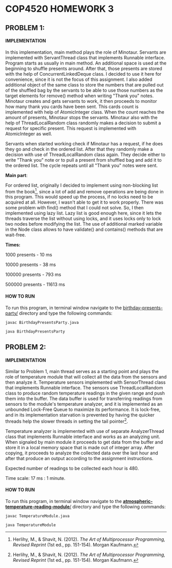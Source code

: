 # COP4520 HOMEWORK 3

## PROBLEM 1:

#### IMPLEMENTATION

In this implementation, main method plays the role of Minotaur. Servants are implemented with ServantThread class that implements Runnable interface. Program starts as usually in main method. An additional space is used at the beginning to shuffle presents around. After that, those presents are stored with the help of ConcurrentLinkedDeque class. I decided to use it here for convenience, since it is not the focus of this assignment. I also added additional object of the same class to store the numbers that are pulled out of the shuffled bag by the servants to be able to use those numbers as the target elements for remove() method when writing "Thank you" notes. Minotaur creates and gets servants to work, it then proceeds to monitor how many thank you cards have been sent. This cards count is implemented with help of AtomicInteger class. When the count reaches the amount of presents, Minotaur stops the servants. Minotaur also with the help of ThreadLocalRandom class randomly makes a decision to submit a request for specific present. This request is implemented with AtomicInteger as well. 

Servants when started working check if Minotaur has a request, if he does they go and check in the ordered list. After that they randomly make a decision with use of ThreadLocalRandom class again. They decide either to write "Thank you" note or to pull a present from shuffled bag and add it to the ordered list. The cycle repeats until all "Thank you" notes were sent.

**Main part**:

For ordered list, originally I decided to implement using non-blocking list from the book[^1], since a lot of add and remove operations are being done in this program. This would speed up the process, if no locks need to be acquired at all. However, I wasn't able to get it to work properly. There was some problem with find() method that I could not solve. So, I then implemented using lazy list. Lazy list is good enough here, since it lets the threads traverse the list without using locks, and it uses locks only to lock two nodes before modifying the list. The use of additional marked variable in the Node class allows to have validate() and contains() methods that are wait-free.

**Times:**

1000 presents - 10 ms

10000 presents - 38 ms

100000 presents - 793 ms

500000 presents - 11613 ms

#### HOW TO RUN

To run this program, in terminal window navigate to the [birthday-presents-party/](https://github.com/mshpota/cop4520-hw3/tree/main/birthday-presents-party) directory and type the following commands:

```
javac BirthdayPresentsParty.java

java BirthdayPresentsParty
```

## PROBLEM 2:

#### IMPLEMENTATION

Similar to Problem 1, main thread serves as a starting point and plays the role of temperature module that will collect all the data from the sensors and then analyze it. Temperature sensors implemented with SensorThread class that implements Runnable interface. The  sensors use ThreadLocalRandom class to produce  random temperature readings in the given range and push them into the buffer. The data buffer is used for transferring readings from sensors to the module's temperature analyzer, and  it is implemented as an unbounded Lock-Free Queue to maximize its performance. It is lock-free, and in its implementation starvation is prevented by having the quicker threads help the slower threads in setting the tail pointer[^1].

Temperature analyzer is implemented with use of separate AnalyzerThread class that implements Runnable interface and works as an analyzing unit. When signaled by main module it proceeds to get data from the buffer and store it in a local memory space that is made out of integer array. After copying, it proceeds to analyze the collected data  over  the last hour and after that produce an output according to the assignment instructions. 



Expected number of readings to be collected each hour is 480.

Time scale: 17 ms : 1 minute.

#### HOW TO RUN

To run this program, in terminal window navigate to the [**atmospheric-temperature-reading-module**/](https://github.com/mshpota/cop4520-hw3/tree/main/atmospheric-temperature-reading-module) directory and type the following commands:

```
javac TemperatureModule.java 

java TemperatureModule
```

[^1]: Herlihy, M., & Shavit, N. (2012). *The Art of Multiprocessor Programming,
 Revised Reprint* (1st ed., pp. 151-154). Morgan Kaufmann.